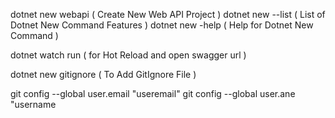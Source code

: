 dotnet new webapi ( Create New Web API Project )
dotnet new --list ( List of Dotnet New Command Features )
dotnet new -help ( Help for Dotnet New Command )

dotnet watch run ( for Hot Reload and open swagger url )

dotnet new gitignore ( To Add GitIgnore File )

git config --global user.email "useremail"
git config --global user.ane "username
